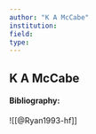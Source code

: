 ```yaml
---
author: "K A McCabe"
institution:
field:
type:
---
```


## K A McCabe
#### Bibliography:

![[@Ryan1993-hf]]